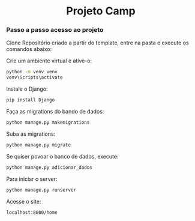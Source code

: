 <h1 align="center"> Projeto Camp </h1>

### Passo a passo acesso ao projeto

Clone Repositório criado a partir do template, entre na pasta e execute os comandos abaixo:

Crie um ambiente virtual e ative-o:
```sh
python -m venv venv
venv\Scripts\activate
```

Instale o Django:
```sh
pip install Django
```

Faça as migrations do bando de dados:
```sh
python manage.py makemigrations
```

Suba as migrations:
```sh
python manage.py migrate
```

Se quiser povoar o banco de dados, execute:
```sh
python manage.py adicionar_dados
```

Para iniciar o server:
```sh
python manage.py runserver
```

Acesse o site:
```sh
localhost:8000/home
```


